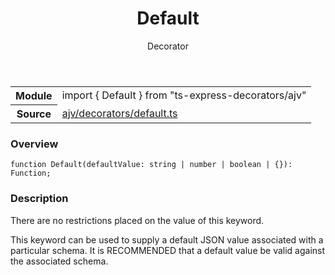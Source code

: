 <header class="symbol-info-header">    <h1 id="default">Default</h1>    <label class="symbol-info-type-label decorator">Decorator</label>      </header>
<section class="symbol-info">      <table class="is-full-width">        <tbody>        <tr>          <th>Module</th>          <td>            <div class="lang-typescript">                <span class="token keyword">import</span> { Default }                 <span class="token keyword">from</span>                 <span class="token string">"ts-express-decorators/ajv"</span>                            </div>          </td>        </tr>        <tr>          <th>Source</th>          <td>            <a href="https://romakita.github.io/ts-express-decorators/#//blob/v2.19.0/src/ajv/decorators/default.ts#L0-L0">                ajv/decorators/default.ts            </a>        </td>        </tr>                </tbody>      </table>    </section>

### Overview

<pre><code class="typescript-lang">function <span class="token function">Default</span><span class="token punctuation">(</span>defaultValue<span class="token punctuation">:</span> <span class="token keyword">string</span> | <span class="token keyword">number</span> | <span class="token keyword">boolean</span> | <span class="token punctuation">{</span><span class="token punctuation">}</span><span class="token punctuation">)</span><span class="token punctuation">:</span> Function<span class="token punctuation">;</span></code></pre>

### Description

There are no restrictions placed on the value of this keyword.

This keyword can be used to supply a default JSON value associated with a particular schema.
It is RECOMMENDED that a default value be valid against the associated schema.
